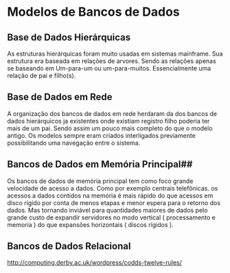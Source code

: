 # Modelos de Bancos de Dados #

## Base de Dados Hierárquicas ##
As estruturas hierárquicas foram muito usadas em sistemas mainframe. Sua estrutura era baseada em relações de arvores. Sendo as relações apenas se baseando em Um-para-um ou um-para-muitos. Essencialmente uma relação de pai e filho(s).

## Base de Dados em Rede ##
A organização dos bancos de dados em rede herdaram da dos bancos de dados hierárquicos ja existentes onde existiam registro filho poderia ter mais de um pai. Sendo assim um pouco mais completo do que o modelo antigo. Os modelos sempre eram criados interligados previamente possibilitando uma navegação entre o sistema.

## Bancos de Dados em Memória Principal##

Os bancos de dados de memória principal tem como foco grande velocidade de acesso a dados. Como por exemplo centrais telefônicas. os acessos a dados contidos na memória é mais rápido do que acessos em disco rígido por conta de menos etapas e menor espera para o retorno dos dados. Mas tornando inviável para quantidades maiores de dados pelo grande custo de expandir servidores no modo vertical ( processamento e memoria ) do que expansões horizontais ( discos rígidos ).

## Bancos de Dados Relacional ##

http://computing.derby.ac.uk/wordpress/codds-twelve-rules/